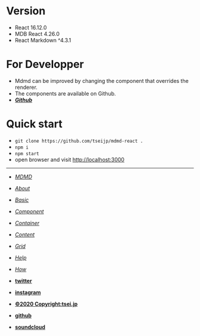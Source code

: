 # Version
- React 16.12.0
- MDB React 4.26.0
- React Markdown ^4.3.1

# For Developper
- Mdmd can be improved by changing the component that overrides the renderer.
- The components are available on Github.
- [___Github___](https://github.com/tseijp/mdmd/tree/master/src/components)

# Quick start
- `git clone https://github.com/tseijp/mdmd-react .`
- `npm i`
- `npm start`
- open browser and visit [http://localhost:3000](http://localhost:3000)



***

- [_MDMD_](/mdmd/)
- [_About_](/mdmd/about)
- [_Basic_](/mdmd/basic)
- [_Component_](/mdmd/component)
- [_Container_](/mdmd/container)
- [_Content_](/mdmd/content)
- [_Grid_](/mdmd/grid)
- [_Help_](/mdmd/help)
- [_How_](/mdmd/how)


- [__twitter__](https://twitter.com/tseijp)
- [__instagram__](https://instagram.com/tseijp)
- [__©2020 Copyright:tsei.jp__](https://tsei.jp)
- [__github__](https://github.com/tseijp)
- [__soundcloud__](https://soundcloud.com/tsei)
